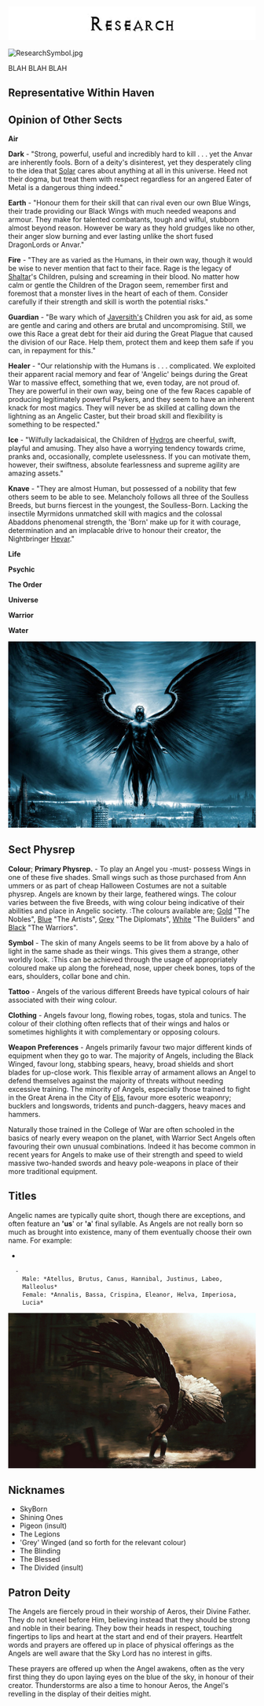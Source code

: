 

<div class="center" style="width: auto; margin-left: auto; margin-right: auto;">

![<File:Research.jpg>](Research.jpg "File:Research.jpg")

</div>

![ResearchSymbol.jpg](ResearchSymbol.jpg "ResearchSymbol.jpg")

BLAH BLAH BLAH

## **Representative Within Haven**

## **Opinion of Other Sects**

**Air**

**Dark** - "Strong, powerful, useful and incredibly hard to kill . . .
yet the Anvar are inherently fools. Born of a deity's disinterest, yet
they desperately cling to the idea that
[Solar](Solar_the_Blinding "wikilink") cares about anything at all in
this universe. Heed not their dogma, but treat them with respect
regardless for an angered Eater of Metal is a dangerous thing indeed."

**Earth** - "Honour them for their skill that can rival even our own
Blue Wings, their trade providing our Black Wings with much needed
weapons and armour. They make for talented combatants, tough and wilful,
stubborn almost beyond reason. However be wary as they hold grudges like
no other, their anger slow burning and ever lasting unlike the short
fused DragonLords or Anvar."

**Fire** - "They are as varied as the Humans, in their own way, though
it would be wise to never mention that fact to their face. Rage is the
legacy of [Shaltar](Shaltar_the_AllFather "wikilink")'s Children,
pulsing and screaming in their blood. No matter how calm or gentle the
Children of the Dragon seem, remember first and foremost that a monster
lives in the heart of each of them. Consider carefully if their strength
and skill is worth the potential risks."

**Guardian** - "Be wary which of
[Javersith's](Javersith_the_Sorrowful "wikilink") Children you ask for
aid, as some are gentle and caring and others are brutal and
uncompromising. Still, we owe this Race a great debt for their aid
during the Great Plague that caused the division of our Race. Help them,
protect them and keep them safe if you can, in repayment for this."

**Healer** - "Our relationship with the Humans is . . . complicated. We
exploited their apparent racial memory and fear of 'Angelic' beings
during the Great War to massive effect, something that we, even today,
are not proud of. They are powerful in their own way, being one of the
few Races capable of producing legitimately powerful Psykers, and they
seem to have an inherent knack for most magics. They will never be as
skilled at calling down the lightning as an Angelic Caster, but their
broad skill and flexibility is something to be respected."

**Ice** - "Wilfully lackadaisical, the Children of
[Hydros](Hydros_the_Laughing_God "wikilink") are cheerful, swift,
playful and amusing. They also have a worrying tendency towards crime,
pranks and, occasionally, complete uselessness. If you can motivate
them, however, their swiftness, absolute fearlessness and supreme
agility are amazing assets."

**Knave** - "They are almost Human, but possessed of a nobility that few
others seem to be able to see. Melancholy follows all three of the
Soulless Breeds, but burns fiercest in the youngest, the Soulless-Born.
Lacking the insectile Myrmidons unmatched skill with magics and the
colossal Abaddons phenomenal strength, the 'Born' make up for it with
courage, determination and an implacable drive to honour their creator,
the Nightbringer [Hevar](Hevar_the_Nightbringer "wikilink")."

**Life**

**Psychic**

**The Order**

**Universe**

**Warrior**

**Water**

![test2angel.jpg](test2angel.jpg "test2angel.jpg")

## **Sect Physrep**

**Colour**; **Primary Physrep.** - To play an Angel you -must- possess
Wings in one of these five shades. Small wings such as those purchased
from Ann ummers or as part of cheap Halloween Costumes are not a
suitable physrep. Angels are known by their large, feathered wings. The
colour varies between the five Breeds, with wing colour being indicative
of their abilities and place in Angelic society.
:The colours available are; [Gold](Gold_Winged_Angel "wikilink") "The
Nobles", [Blue](Blue_Winged_Angel "wikilink") "The Artists",
[Grey](Grey_Winged_Angel "wikilink") "The Diplomats",
[White](White_Winged_Angel "wikilink") "The Builders" and
[Black](Black_Winged_Angel "wikilink") "The Warriors".

**Symbol** - The skin of many Angels seems to be lit from above by a
halo of light in the same shade as their wings. This gives them a
strange, other worldly look.
:This can be achieved through the usage of appropriately coloured make
up along the forehead, nose, upper cheek bones, tops of the ears,
shoulders, collar bone and chin.

**Tattoo** - Angels of the various different Breeds have typical colours
of hair associated with their wing colour.

**Clothing** - Angels favour long, flowing robes, togas, stola and
tunics. The colour of their clothing often reflects that of their wings
and halos or sometimes highlights it with complementary or opposing
colours.

**Weapon Preferences** - Angels primarily favour two major different
kinds of equipment when they go to war. The majority of Angels,
including the Black Winged, favour long, stabbing spears, heavy, broad
shields and short blades for up-close work. This flexible array of
armament allows an Angel to defend themselves against the majority of
threats without needing excessive training. The minority of Angels,
especially those trained to fight in the Great Arena in the City of
[Elis](Elis,_Angel_City_of_War "wikilink"), favour more esoteric
weaponry; bucklers and longswords, tridents and punch-daggers, heavy
maces and hammers.

Naturally those trained in the College of War are often schooled in the
basics of nearly every weapon on the planet, with Warrior Sect Angels
often favouring their own unusual combinations. Indeed it has become
common in recent years for Angels to make use of their strength and
speed to wield massive two-handed swords and heavy pole-weapons in place
of their more traditional equipment.

## **Titles**

Angelic names are typically quite short, though there are exceptions,
and often feature an **'us**' or **'a**' final syllable. As Angels are
not really born so much as brought into existence, many of them
eventually choose their own name. For example:

  -

      -
        Male: *Atellus, Brutus, Canus, Hannibal, Justinus, Labeo,
        Malleolus*
        Female: *Annalis, Bassa, Crispina, Eleanor, Helva, Imperiosa,
        Lucia*

![test3angel.jpg](test3angel.jpg "test3angel.jpg")

## **Nicknames**

  - SkyBorn
  - Shining Ones
  - Pigeon (insult)
  - The Legions
  - 'Grey' Winged (and so forth for the relevant colour)
  - The Blinding
  - The Blessed
  - The Divided (insult)

## **Patron Deity**

The Angels are fiercely proud in their worship of Aeros, their Divine
Father. They do not kneel before Him, believing instead that they should
be strong and noble in their bearing. They bow their heads in respect,
touching fingertips to lips and heart at the start and end of their
prayers. Heartfelt words and prayers are offered up in place of physical
offerings as the Angels are well aware that the Sky Lord has no interest
in gifts.

These prayers are offered up when the Angel awakens, often as the very
first thing they do upon laying eyes on the blue of the sky, in honour
of their creator. Thunderstorms are also a time to honour Aeros, the
Angel's revelling in the display of their deities might.